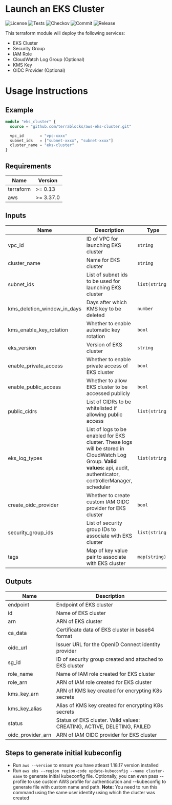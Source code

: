 # Launch an EKS Cluster

![License](https://img.shields.io/github/license/terrablocks/aws-eks-cluster?style=for-the-badge) ![Tests](https://img.shields.io/github/actions/workflow/status/terrablocks/aws-eks-cluster/tests.yml?branch=main&label=Test&style=for-the-badge) ![Checkov](https://img.shields.io/github/actions/workflow/status/terrablocks/aws-eks-cluster/checkov.yml?branch=main&label=Checkov&style=for-the-badge) ![Commit](https://img.shields.io/github/last-commit/terrablocks/aws-eks-cluster?style=for-the-badge) ![Release](https://img.shields.io/github/v/release/terrablocks/aws-eks-cluster?style=for-the-badge)

This terraform module will deploy the following services:
- EKS Cluster
- Security Group
- IAM Role
- CloudWatch Log Group (Optional)
- KMS Key
- OIDC Provider (Optional)

# Usage Instructions
## Example
```terraform
module "eks_cluster" {
  source = "github.com/terrablocks/aws-eks-cluster.git"

  vpc_id       = "vpc-xxxx"
  subnet_ids   = ["subnet-xxxx", "subnet-xxxx"]
  cluster_name = "eks-cluster"
}
```

## Requirements

| Name | Version |
|------|---------|
| terraform | >= 0.13 |
| aws | >= 3.37.0 |

## Inputs

| Name | Description | Type | Default | Required |
|------|-------------|------|---------|:--------:|
| vpc_id | ID of VPC for launching EKS cluster | `string` | n/a | yes |
| cluster_name | Name for EKS cluster | `string` | n/a | yes |
| subnet_ids | List of subnet ids to be used for launching EKS cluster | `list(string)` | n/a | yes |
| kms_deletion_window_in_days | Days after which KMS key to be deleted | `number` | `30` | no |
| kms_enable_key_rotation | Whether to enable automatic key rotation | `bool` | `false` | no |
| eks_version | Version of EKS cluster | `string` | `""` | no |
| enable_private_access | Whether to enable private access of EKS cluster | `bool` | `true` | no |
| enable_public_access | Whether to allow EKS cluster to be accessed publicly | `bool` | `false` | no |
| public_cidrs | List of CIDRs to be whitelisted if allowing public access | `list(string)` | <pre>[<br>  "0.0.0.0/0"<br>]</pre> | no |
| eks_log_types | List of logs to be enabled for EKS cluster. These logs will be stored in CloudWatch Log Group. **Valid values:** api, audit, authenticator, controllerManager, scheduler | `list(string)` | `[]` | no |
| create_oidc_provider | Whether to create custom IAM OIDC provider for EKS cluster | `bool` | `false` | no |
| security_group_ids | List of security group IDs to associate with EKS cluster | `list(string)` | `null` | no |
| tags | Map of key value pair to associate with EKS cluster | `map(string)` | `{}` | no |

## Outputs

| Name | Description |
|------|-------------|
| endpoint | Endpoint of EKS cluster |
| id | Name of EKS cluster |
| arn | ARN of EKS cluster |
| ca_data | Certificate data of EKS cluster in base64 format |
| oidc_url | Issuer URL for the OpenID Connect identity provider |
| sg_id | ID of security group created and attached to EKS cluster |
| role_name | Name of IAM role created for EKS cluster |
| role_arn | ARN of IAM role created for EKS cluster |
| kms_key_arn | ARN of KMS key created for encrypting K8s secrets |
| kms_key_alias | Alias of KMS key created for encrypting K8s secrets |
| status | Status of EKS cluster. Valid values: CREATING, ACTIVE, DELETING, FAILED |
| oidc_provider_arn | ARN of IAM OIDC provider for EKS cluster |

## Steps to generate initial kubeconfig
- Run `aws --version` to ensure you have atleast 1.18.17 version installed
- Run `aws eks --region region-code update-kubeconfig --name cluster-name` to generate initial kubeconfig file. Optionally, you can even pass --profile to use custom AWS profile for authentication and --kubeconfig to generate file with custom name and path. **Note:** You need to run this command using the same user identity using which the cluster was created
